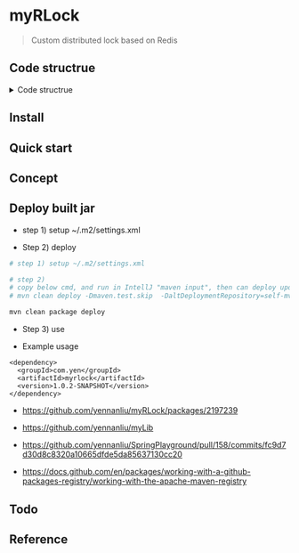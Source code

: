 # myRLock

> Custom distributed lock based on Redis

## Code structrue

<details>
<summary>Code structrue</summary>

```
myRLock/src/main/java/com/yen/MyRLock
├── annotation
│   ├── MyRLock.java
│   └── MyRLockKey.java
├── config
│   └── MyRLockConfig.java
├── core
│   ├── BusinessKeyProvider.java
│   ├── KlockAspectHandler.java
│   └── LockInfoProvider.java
├── handler
│   ├── exception
│   │   ├── MyRlockInvocationException.java
│   │   └── MyRlockTimeoutException.java
│   ├── lock
│   │   └── LockTimeoutHandler.java
│   └── release
│       └── ReleaseTimeoutHandler.java
├── lock
│   ├── FairLock.java
│   ├── Lock.java
│   ├── LockFactory.java
│   ├── ReadLock.java
│   ├── ReentrantLock.java
│   └── WriteLock.java
└── model
    ├── LockInfo.java
    ├── LockTimeoutStrategy.java
    ├── LockType.java
    └── ReleaseTimeoutStrategy.java
```

</details>

## Install

## Quick start

## Concept

## Deploy built jar

- step 1) setup ~/.m2/settings.xml 

- Step 2) deploy
```bash
# step 1) setup ~/.m2/settings.xml 

# step 2) 
# copy below cmd, and run in IntellJ "maven input", then can deploy updated project to github maven
# mvn clean deploy -Dmaven.test.skip  -DaltDeploymentRepository=self-mvn-repo::default::file:/Users/yennanliu/myRLock/myRLock

mvn clean package deploy
```

- Step 3) use

- Example usage
```
<dependency>
  <groupId>com.yen</groupId>
  <artifactId>myrlock</artifactId>
  <version>1.0.2-SNAPSHOT</version>
</dependency>
```

- https://github.com/yennanliu/myRLock/packages/2197239

- https://github.com/yennanliu/myLib
- https://github.com/yennanliu/SpringPlayground/pull/158/commits/fc9d7d30d8c8320a10665dfde5da85637130cc20

- https://docs.github.com/en/packages/working-with-a-github-packages-registry/working-with-the-apache-maven-registry


## Todo

## Reference